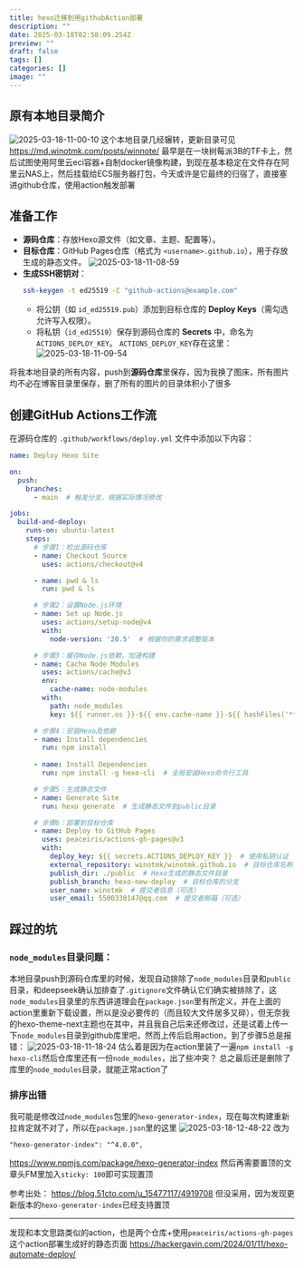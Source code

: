 ```yaml
---
title: hexo迁移到用githubAction部署
description: ""
date: 2025-03-18T02:58:09.254Z
preview: ""
draft: false
tags: []
categories: []
image: ""
---
```

## 原有本地目录简介
![2025-03-18-11-00-10](http://pictures.winotmk.com/250318-hexo%E8%BF%81%E7%A7%BB%E5%88%B0%E7%94%A8githubaction%E9%83%A8%E7%BD%B2/2025-03-18-11-00-10_c57182a9.png)
这个本地目录几经辗转，更新目录可见
https://md.winotmk.com/posts/winnote/
最早是在一块树莓派3B的TF卡上，然后试图使用阿里云eci容器+自制docker镜像构建，到现在基本稳定在文件存在阿里云NAS上，然后挂载给ECS服务器打包，今天或许是它最终的归宿了，直接塞进github仓库，使用action触发部署

## 准备工作
- **源码仓库**：存放Hexo源文件（如文章、主题、配置等）。
- **目标仓库**：GitHub Pages仓库（格式为 `<username>.github.io`），用于存放生成的静态文件。
![2025-03-18-11-08-59](http://pictures.winotmk.com/250318-hexo%E8%BF%81%E7%A7%BB%E5%88%B0%E7%94%A8githubaction%E9%83%A8%E7%BD%B2/2025-03-18-11-08-59_0da17349.png)
- **生成SSH密钥对**：
  ```bash
  ssh-keygen -t ed25519 -C "github-actions@example.com"
  ```
  - 将公钥（如 `id_ed25519.pub`）添加到目标仓库的 **Deploy Keys**（需勾选允许写入权限）。
  - 将私钥（`id_ed25519`）保存到源码仓库的 **Secrets** 中，命名为 `ACTIONS_DEPLOY_KEY`。
`ACTIONS_DEPLOY_KEY`存在这里：
![2025-03-18-11-09-54](http://pictures.winotmk.com/250318-hexo%E8%BF%81%E7%A7%BB%E5%88%B0%E7%94%A8githubaction%E9%83%A8%E7%BD%B2/2025-03-18-11-09-54_797a80dc.png)

将我本地目录的所有内容，push到**源码仓库**里保存，因为我换了图床，所有图片均不必在博客目录里保存，删了所有的图片的目录体积小了很多

## 创建GitHub Actions工作流
在源码仓库的 `.github/workflows/deploy.yml` 文件中添加以下内容：

```yaml
name: Deploy Hexo Site

on:
  push:
    branches:
      - main  # 触发分支，根据实际情况修改

jobs:
  build-and-deploy:
    runs-on: ubuntu-latest
    steps:
      # 步骤1：检出源码仓库
      - name: Checkout Source
        uses: actions/checkout@v4

      - name: pwd & ls
        run: pwd & ls

      # 步骤2：设置Node.js环境
      - name: Set up Node.js
        uses: actions/setup-node@v4
        with:
          node-version: '20.5'  # 根据你的需求调整版本

      # 步骤3：缓存Node.js依赖，加速构建
      - name: Cache Node Modules
        uses: actions/cache@v3
        env:
          cache-name: node-modules
        with:
          path: node_modules
          key: ${{ runner.os }}-${{ env.cache-name }}-${{ hashFiles('**/package-lock.json') }}

      # 步骤4：安装Hexo及依赖
      - name: Install dependencies
        run: npm install
      
      - name: Install Dependencies
        run: npm install -g hexo-cli  # 全局安装Hexo命令行工具

      # 步骤5：生成静态文件
      - name: Generate Site
        run: hexo generate  # 生成静态文件到public目录

      # 步骤6：部署到目标仓库
      - name: Deploy to GitHub Pages
        uses: peaceiris/actions-gh-pages@v3
        with:
          deploy_key: ${{ secrets.ACTIONS_DEPLOY_KEY }}  # 使用私钥认证
          external_repository: winotmk/winotmk.github.io  # 目标仓库名称
          publish_dir: ./public  # Hexo生成的静态文件目录
          publish_branch: hexo-new-deploy  # 目标仓库的分支
          user_name: winotmk  # 提交者信息（可选）
          user_email: 5500330147@qq.com  # 提交者邮箱（可选）
```

## 踩过的坑
### `node_modules`目录问题：
本地目录push到源码仓库里的时候，发现自动排除了`node_modules`目录和`public`目录，和deepseek确认加排查了`.gitignore`文件确认它们确实被排除了，这`node_modules`目录里的东西讲道理会在`package.json`里有所定义，并在上面的action里重新下载设置，所以是没必要传的（而且较大文件居多又碎），但无奈我的hexo-theme-next主题也在其中，并且我自己后来还修改过，还是试着上传一下`node_modules`目录到github库里吧，然而上传后启用action，到了步骤5总是报错：
![2025-03-18-11-18-24](http://pictures.winotmk.com/250318-hexo%E8%BF%81%E7%A7%BB%E5%88%B0%E7%94%A8githubaction%E9%83%A8%E7%BD%B2/2025-03-18-11-18-24_81cc23b4.png)
估么着是因为在action里装了一遍`npm install -g hexo-cli`然后仓库里还有一份`node_modules`，出了些冲突？
总之最后还是删除了库里的`node_modules`目录，就能正常action了

### 排序出错
我可能是修改过`node_modules`包里的`hexo-generator-index`，现在每次构建重新拉肯定就不对了，所以在`package.json`里的这里
![2025-03-18-12-48-22](http://pictures.winotmk.com/250318-hexo%E8%BF%81%E7%A7%BB%E5%88%B0%E7%94%A8githubaction%E9%83%A8%E7%BD%B2/2025-03-18-12-48-22_04e27348.png)
改为
```
"hexo-generator-index": "^4.0.0",
```
https://www.npmjs.com/package/hexo-generator-index
然后再需要置顶的文章头FM里加入`sticky: 100`即可实现置顶

参考出处：
https://blog.51cto.com/u_15477117/4919708
但没采用，因为发现更新版本的`hexo-generator-index`已经支持置顶

---

发现和本文思路类似的action，也是两个仓库+使用`peaceiris/actions-gh-pages`这个action部署生成好的静态页面
https://hackergavin.com/2024/01/11/hexo-automate-deploy/